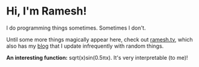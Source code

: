 # Hi, I'm Ramesh!

I do programming things sometimes. Sometimes I don't.

Until some more things magically appear here, check out [ramesh.tv](https://ramesh.tv), which also has my [blog](https://blog.ramesh.tv) that I update infrequently with random things.

**An interesting function:** sqrt(x)sin(0.5πx). It's very interpretable (to me)!
